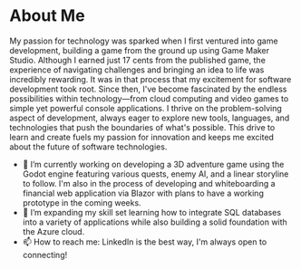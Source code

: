 # About Me
My passion for technology was sparked when I first ventured into game development, building a game from the ground up using Game Maker Studio. Although I earned just 17 cents from the published game, the experience of navigating challenges and bringing an idea to life was incredibly rewarding. It was in that process that my excitement for software development took root. Since then, I've become fascinated by the endless possibilities within technology—from cloud computing and video games to simple yet powerful console applications. I thrive on the problem-solving aspect of development, always eager to explore new tools, languages, and technologies that push the boundaries of what's possible. This drive to learn and create fuels my passion for innovation and keeps me excited about the future of software technologies.

- 🔭 I’m currently working on developing a 3D adventure game using the Godot engine featuring various quests, enemy AI, and a linear storyline to follow. I'm also in the process of developing and whiteboarding a financial web application via Blazor with plans to have a working prototype in the coming weeks.
- 🌱 I’m expanding my skill set learning how to integrate SQL databases into a variety of applications while also building a solid foundation with the Azure cloud.
- 📫 How to reach me: LinkedIn is the best way, I'm always open to connecting!


<!--
- 💬 Ask me about ...
- 👯 I’m looking to collaborate on ...
- 🤔 I’m looking for help with ...
- ⚡ Fun fact: I'm probably at the gym
-->
